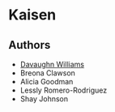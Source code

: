 # Kaisen

## Authors

- [Davaughn Williams](https://www.github.com/313rdWay)
- Breona Clawson
- Alicia Goodman
- Lessly Romero-Rodriguez
- Shay Johnson

